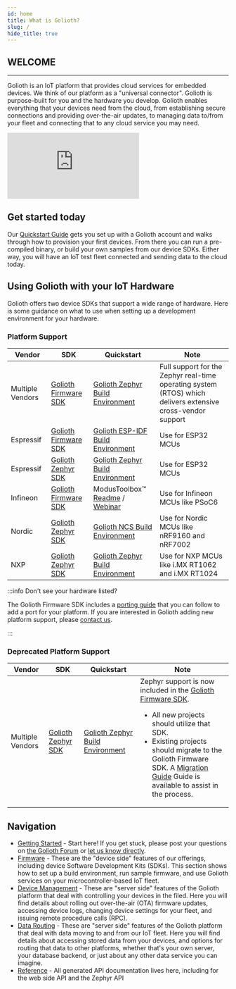 ```yaml
---
id: home
title: What is Golioth?
slug: /
hide_title: true
---
```


## WELCOME

---

Golioth is an IoT platform that provides cloud services for embedded devices. We
think of our platform as a "universal connector". Golioth is purpose-built for
you and the hardware you develop. Golioth enables everything that your devices
need from the cloud, from establishing secure connections and providing
over-the-air updates, to managing data to/from your fleet and connecting that to
any cloud service you may need.

<iframe class="youtube-embed" src="https://www.youtube.com/embed/CgQg6ifrWfU?si=9MKtgs4jlCvQLWfz" title="YouTube video player" frameborder="0" allow="accelerometer; autoplay; clipboard-write; encrypted-media; gyroscope; picture-in-picture; web-share" allowfullscreen></iframe>

## Get started today

Our [Quickstart Guide](/getting-started/) gets you set up with a Golioth account
and walks through how to provision your first devices. From there you can run a
pre-compiled binary, or build your own samples from our device SDKs. Either way,
you will have an IoT test fleet connected and sending data to the cloud today.

## Using Golioth with your IoT Hardware

Golioth offers two device SDKs that support a wide range of hardware. Here is
some guidance on what to use when setting up a development environment for your
hardware.

### Platform Support

| Vendor           | SDK                  | Quickstart | Note |
| ---------------- | -------------------- | ---------- | ---- |
| Multiple Vendors | [Golioth Firmware SDK](https://github.com/golioth/golioth-firmware-sdk) | [Golioth Zephyr Build Environment](/getting-started/device-examples/compile-example-code/zephyr) | Full support for the Zephyr real-time operating system (RTOS) which delivers extensive cross-vendor support |
| Espressif        | [Golioth Firmware SDK](https://github.com/golioth/golioth-firmware-sdk) | [Golioth ESP-IDF Build Environment](/getting-started/device-examples/compile-example-code/esp-idf) | Use for ESP32 MCUs |
| Espressif        | [Golioth Zephyr SDK](https://github.com/golioth/golioth-zephyr-sdk)     | [Golioth Zephyr Build Environment](/getting-started/device-examples/compile-example-code/zephyr) | Use for ESP32 MCUs |
| Infineon         | [Golioth Firmware SDK](https://github.com/golioth/golioth-firmware-sdk) | ModusToolbox&trade; [Readme](https://github.com/golioth/golioth-firmware-sdk/tree/main/examples/modus_toolbox) / [Webinar](https://blog.golioth.io/a-recap-of-how-to-collect-data-from-iot-sensors-using-golioth-and-the-infineon-modustoolbox/) | Use for Infineon MCUs like PSoC6 |
| Nordic           | [Golioth Zephyr SDK](https://github.com/golioth/golioth-zephyr-sdk)     | [Golioth NCS Build Environment](/getting-started/device-examples/compile-example-code/zephyr-ncs) | Use for Nordic MCUs like nRF9160 and nRF7002 |
| NXP              | [Golioth Zephyr SDK](https://github.com/golioth/golioth-zephyr-sdk)     | [Golioth Zephyr Build Environment](/getting-started/device-examples/compile-example-code/zephyr) | Use for NXP MCUs like i.MX RT1062 and i.MX RT1024 |

:::info Don't see your hardware listed?

The Golioth Firmware SDK includes a [porting
guide](https://github.com/golioth/golioth-firmware-sdk/blob/main/docs/Porting_Guide.md)
that you can follow to add a port for your platform. If you are interested in
Golioth adding new platform support, please [contact
us](mailto:hello@golioth.io).

:::

### Deprecated Platform Support

| Vendor     | SDK                  | Quickstart | Note |
| ---------- | -------------------- | ---------- | ---- |
| Multiple Vendors | [Golioth Zephyr SDK](https://github.com/golioth/golioth-zephyr-sdk)     | [Golioth Zephyr Build Environment](/getting-started/device-examples/compile-example-code/zephyr) | Zephyr support is now included in the [Golioth Firmware SDK](https://github.com/golioth/golioth-firmware-sdk/tree/main/examples/zephyr).<br /><ul><li>All new projects should utilize that SDK.</li><li>Existing projects should migrate to the Golioth Firmware SDK.  A [Migration Guide](https://github.com/golioth/golioth-firmware-sdk/blob/main/docs/Migration_Guide_Zephyr.md) Guide is available to assist in the process.</li></ul> |

## Navigation

- [Getting Started](/getting-started) - Start here! If you get stuck, please
  post your questions on [the Golioth Forum](https://forum.golioth.io/) or [let
  us know directly](mailto:devrel@golioth.io).
- [Firmware](/firmware) - These are the "device side" features of our offerings,
  including device Software Development Kits (SDKs). This section shows how to
  set up a build environment, run sample firmware, and use Golioth services on
  your microcontroller-based IoT fleet.
- [Device Management](/device-management) - These are "server side" features of
  the Golioth platform that deal with controlling your devices in the filed.
  Here you will find details about rolling out over-the-air (OTA) firmware
  updates, accessing device logs, changing device settings for your fleet, and
  issuing remote procedure calls (RPC).
- [Data Routing](/data-routing) - These are "server side" features of the
  Golioth platform that deal with data moving to and from our IoT fleet. Here
  you will find details about accessing stored data from your devices, and
  options for routing that data to other platforms, whether that's your own
  server, your database backend, or just about any other data service you can
  imagine.
- [Reference](/reference) - All generated API documentation lives here,
  including for the web side API and the Zephyr API
